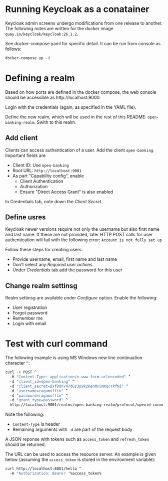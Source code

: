 # Running Keycloak as a conatainer

Keycloak admin screens undergo modifications from one release to another. The following notes are written for the docker image `quay.io/keycloak/keycloak:26.1.2`.

See docker-compose.yaml for specific detail. It can be run from console as follows:

```sh
docker-compose up -d
```

# Defining a realm

Based on how ports are defined in the docker compose, the web console should be accessible as http://localhost:9000.

Login with the credentials (again, as specified in the YAML file).

Define the new realm, which will be used in the rest of this README: `open-banking-realm`. Swith to this realm.

## Add client

Clients can access authentication of a user. Add the client `open-banking`. Important fields are

* Client ID: Use `open-banking`
* Root URL: `http://localhost:9001`
* As part "Capability config", enable
  * Client Authentication
  * Authorization
  * Ensure "Direct Access Grant" is also enabled

In Credentials tab, note down the *Client Secret*.

## Define usres

Keycloak newer versions require not only the username but also first name and last name. If these are not provided, later HTTP POST calls for user authentication will fail with the following error: `Account is not fully set up`

Follow these steps for creating users:

* Provide username, email, first name and last name
* Don't select any *Required user actions*
* Under *Credentials* tab add the password for this user

## Change realm settinsg

Realm settinsg are available under *Configure* option. Enable the following:

* User registration
* Forgot password
* Remember me
* Login with email

# Test with curl command

The following example is using MS Windows new line continuation character `^`:

```sh
curl -X POST ^
  -H "Content-Type: application/x-www-form-urlencoded" ^
  -d "client_id=open-banking" ^
  -d "client_secret=BxfDdnv47dGz3p9kzRenMx5NmqcYkfNi" ^
  -d "username=ragamuffin" ^
  -d "password=ragamuffin" ^
  -d "grant_type=password" ^
  http://localhost:9001/realms/open-banking-realm/protocol/openid-connect/token
```

Note the following:

* `Content-Type` is header
* Remaining arguments with `-d` are part of the request body

A JSON reponse with tokens such as `access_token` and `refresh_token` should be returned.

The URL can be used to access the resource server. An example is given below (assuming the `access_token` is stored in the environment variable):

```sh
curl http://localhost:8081/hello ^
  -H "Authorization: Bearer "%access_token%
```